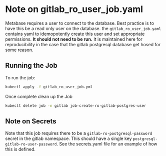 # Note on gitlab_ro_user_job.yaml

Metabase requires a user to connect to the database. Best practice is to have this be a read only user on the database.  the `gitlab_ro_user_job.yaml` contains yaml to idemopotently create this user and set appropriate permissions. **It should not need to be run.** It is maintained here for reproducibility in the case that the gitlab postgresql database get hosed for some reason. 

## Running the Job
To run the job:

``` sh
kubectl apply -f gitlab_ro_user_job.yml
```

Once complete clean up the Job

``` sh
kubeclt delete job -n gitlab job-create-ro-gitlab-postgres-user
```

## Note on Secrets

Note that this job requires there to be a `gitlab-ro-postgresql-password` secret in the gitlab namespace.  This should have a single key `postgresql-gitlab-ro-user-password`. See the secrets.yaml file for an example of how this is defined.
